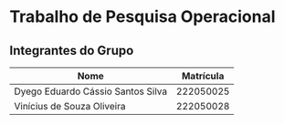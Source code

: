 # Trabalho de Pesquisa Operacional

## Integrantes do Grupo

| Nome                              | Matrícula   |
|-----------------------------------|-------------|
| Dyego Eduardo Cássio Santos Silva | 222050025 |
| Vinícius de Souza Oliveira        | 222050028 |